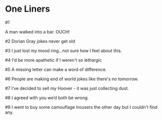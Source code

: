  # One Liners

#1

A man walked into a bar. OUCH!

#2
Dorian Gray jokes never get old

#3
I just lost my mood ring...not sure how I feel about this.

#4
I'd be more apathetic if I weren't so lethargic

#5
A missing letter can make a word of difference.

#6
People are making end of world jokes like there's no tomorrow.

#7
I’ve decided to sell my Hoover - it was just collecting dust.

#8
I agreed with you we’d both be wrong.

#9
I went to buy some camouflage trousers the other day but I couldn't find any.


